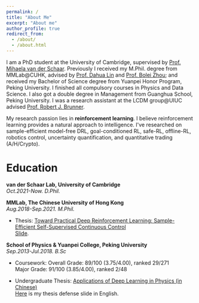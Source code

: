 ```yaml
---
permalink: /
title: "About Me"
excerpt: "About me"
author_profile: true
redirect_from:
  - /about/
  - /about.html
---
```


I am a PhD student at the University of Cambridge, supervised by <a href="https://www.vanderschaar-lab.com/prof-mihaela-van-der-schaar/">Prof. Mihaela van der Schaar</a>. Previously I received my M.Phil. degree from MMLab@CUHK, advised by <a href="http://dahua.me/">Prof. Dahua Lin</a> and <a href="http://bzhou.ie.cuhk.edu.hk/">Prof. Bolei Zhou</a>; and received my Bachelor of Science degree from Yuanpei Honor Program, Peking University. I finished all compulsory courses in Physics and Data Science. I also got a double degree in Management from Guanghua School, Peking University. I was a research assistant at the LCDM group@UIUC advised [Prof. Robert J. Brunner]("https://ece.illinois.edu/directory/profile/bigdog).

My research passion lies in **reinforcement learning**. I believe reinforcement learning provides a natural approach to intelligence.
I've researched on sample-efficient model-free DRL, goal-conditioned RL, safe-RL, offline-RL, robotics control, uncertainty quantification, and quantitative trading (A/H/Crypto).


Education
======
 <span style="font-weight: bold;">van der Schaar Lab, University of Cambridge<br>
  </span>
  <span style="font-style: italic;">Oct.2021-Now. D.Phil.


  <span style="font-weight: bold;">MMLab, The Chinese University of Hong Kong<br>
  </span>
  <span style="font-style: italic;">Aug.2018-Sep.2021. M.Phil.<br>

  - Thesis:
    <a href="https://github.com/2Groza/MPhil_Thesis/blob/main/MPhil_Thesis.pdf">Toward Practical Deep Reinforcement Learning: Sample-Efficient Self-Supervised Continuous Control</a><br>
    <a href="https://github.com/2Groza/MPhil_Thesis/blob/main/Toward%20Practical%20Reinforcement%20Learning.pptx">Slide</a>.
  <p class="item_desc"></p>

<span style="font-weight: bold;">School of Physics & Yuanpei College, Peking University<br>
</span>
  <span style="font-style: italic;">Sep.2013-Jul.2018. B.Sc<br>

  - Coursework:
    Overall Grade: 89/100 (3.75/4.00), ranked 29/271 <br>
    Major Grade: 91/100 (3.85/4.00), ranked 2/48 <br>

  - Undergraduate Thesis:
      <a href="https://github.com/2Groza/Undergraduate-Thesis">Applications of Deep Learning in Physics (in Chinese)</a><br>
      <a href="https://github.com/2Groza/Undergraduate-Thesis/blob/master/Thesis%20Slide_Hao.pdf">Here</a> is my thesis defense slide in English.
    <p class="item_desc"></p>


<!--
A data-driven personal website
======
Like many other Jekyll-based GitHub Pages templates, academicpages makes you separate the website's content from its form. The content & metadata of your website are in structured markdown files, while various other files constitute the theme, specifying how to transform that content & metadata into HTML pages. You keep these various markdown (.md), YAML (.yml), HTML, and CSS files in a public GitHub repository. Each time you commit and push an update to the repository, the [GitHub pages](https://pages.github.com/) service creates static HTML pages based on these files, which are hosted on GitHub's servers free of charge. -->
